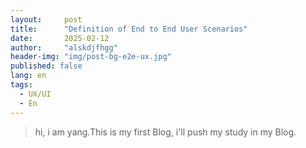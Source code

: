 ```yaml
---
layout:     post
title:      "Definition of End to End User Scenarios"
date:       2025-02-12
author:     "alskdjfhgg"
header-img: "img/post-bg-e2e-ux.jpg"
published: false
lang: en
tags:
  - UX/UI
  - En
---
```


> hi, i am yang.This is my first Blog, i'll push my study in my Blog.
